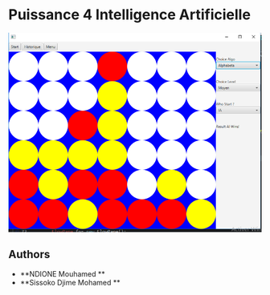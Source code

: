 # Puissance 4 Intelligence Artificielle
![](Image/screen.png)

## Authors

* **NDIONE Mouhamed ** 
* **Sissoko Djime Mohamed ** 
